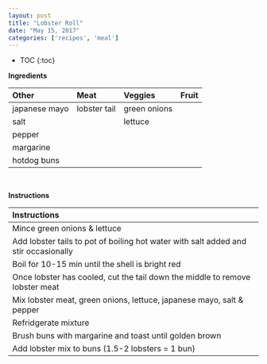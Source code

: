 ```yaml
---
layout: post
title: "Lobster Roll"
date: "May 15, 2017"
categories: ['recipes', 'meal']
---
```


* TOC
{:toc}








**Ingredients**

<table class = "presenttab">
 <thead>
  <tr>
   <th style="text-align:left;"> Other </th>
   <th style="text-align:left;"> Meat </th>
   <th style="text-align:left;"> Veggies </th>
   <th style="text-align:left;"> Fruit </th>
  </tr>
 </thead>
<tbody>
  <tr>
   <td style="text-align:left;"> japanese mayo </td>
   <td style="text-align:left;"> lobster tail </td>
   <td style="text-align:left;"> green onions </td>
   <td style="text-align:left;">  </td>
  </tr>
  <tr>
   <td style="text-align:left;"> salt </td>
   <td style="text-align:left;">  </td>
   <td style="text-align:left;"> lettuce </td>
   <td style="text-align:left;">  </td>
  </tr>
  <tr>
   <td style="text-align:left;"> pepper </td>
   <td style="text-align:left;">  </td>
   <td style="text-align:left;">  </td>
   <td style="text-align:left;">  </td>
  </tr>
  <tr>
   <td style="text-align:left;"> margarine </td>
   <td style="text-align:left;">  </td>
   <td style="text-align:left;">  </td>
   <td style="text-align:left;">  </td>
  </tr>
  <tr>
   <td style="text-align:left;"> hotdog buns </td>
   <td style="text-align:left;">  </td>
   <td style="text-align:left;">  </td>
   <td style="text-align:left;">  </td>
  </tr>
</tbody>
</table>

<br>

**Instructions**

<table class = "presenttabnoh">
 <thead>
  <tr>
   <th style="text-align:left;"> Instructions </th>
  </tr>
 </thead>
<tbody>
  <tr>
   <td style="text-align:left;"> Mince green onions &amp; lettuce </td>
  </tr>
  <tr>
   <td style="text-align:left;"> Add lobster tails to pot of boiling hot water with salt added and stir occasionally </td>
  </tr>
  <tr>
   <td style="text-align:left;"> Boil for 10-15 min until the shell is bright red </td>
  </tr>
  <tr>
   <td style="text-align:left;"> Once lobster has cooled, cut the tail down the middle to remove lobster meat </td>
  </tr>
  <tr>
   <td style="text-align:left;"> Mix lobster meat, green onions, lettuce, japanese mayo, salt &amp; pepper </td>
  </tr>
  <tr>
   <td style="text-align:left;"> Refridgerate mixture </td>
  </tr>
  <tr>
   <td style="text-align:left;"> Brush buns with margarine and toast until golden brown </td>
  </tr>
  <tr>
   <td style="text-align:left;"> Add lobster mix to buns (1.5-2 lobsters = 1 bun) </td>
  </tr>
</tbody>
</table>

